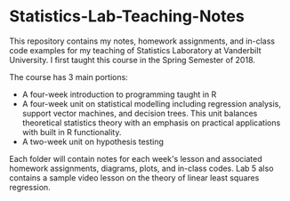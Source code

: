 # Statistics-Lab-Teaching-Notes
This repository contains my notes, homework assignments, and in-class code examples for my teaching of Statistics Laboratory at Vanderbilt University. I first taught this course in the Spring Semester of 2018.

The course has 3 main portions:
- A four-week introduction to programming taught in R
- A four-week unit on statistical modelling including regression analysis, support vector machines, and decision trees. This unit balances theoretical statistics theory with an emphasis on practical applications with built in R functionality.
- A two-week unit on hypothesis testing

Each folder will contain notes for each week's lesson and associated homework assignments, diagrams, plots, and in-class codes. Lab 5 also contains a sample video lesson on the theory of linear least squares regression. 

